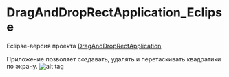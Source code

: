# DragAndDropRectApplication_Eclipse
Eclipse-версия проекта [DragAndDropRectApplication](https://github.com/MyITschool/DragAndDropRectApplication)

Приложение позволяет создавать, удалять и перетаскивать квадратики по экрану.
![alt tag](https://api.monosnap.com/rpc/file/download?id=gbXpryuuKdgKnuuYYVr91xYYjflbk4)

